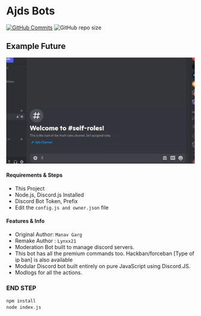 # Ajds Bots
[![GitHub Commits](https://img.shields.io/github/last-commit/Lynxx21/Ajdsbots-reverse?label=Last%20Commits)](https://github.com/Lynxx21/Ajdsbots-reverse.git)
![GitHub repo size](https://img.shields.io/github/repo-size/Lynxx21/Ajdsbots-reverse)


## Example Future

![Alt Text](photo/Example.gif)


#### Requirements & Steps
* This Project
* Node.js, Discord.js Installed
* Discord Bot Token, Prefix
* Edit the `config.js and owner.json` file


#### Features & Info
* Original Author: `Manav Garg`
* Remake Author : `Lynxx21`
* Moderation Bot built to manage discord servers.
* This bot has all the premium commands too. Hackban/forceban [Type of ip ban] is also available
* Modular Discord bot built entirely on pure JavaScript using Discord.JS.
* Modlogs for all the actions.

### END STEP
```c
npm install
node index.js

```


